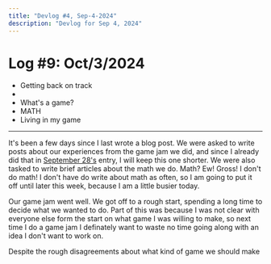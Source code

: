 ```yaml
---
title: "Devlog #4, Sep-4-2024"
description: "Devlog for Sep 4, 2024"
---
```


# Log <span class="date">#</span>9: <span class="date">Oct/3/2024</span>

<ul>
<li class="summary">Getting back on track<li>
<li class="summary">What's a game?</li>
<li class="summary">MATH</li>
<li class="summary">Living in my game</li>
</ul>

---

It's been a few days since I last wrote a blog post. We were asked to write posts about our experiences from the game jam we did, and since I already did that in <a class="inline-link" href="/devlog/sep-28-2024">September 28's</a> entry, I will keep this one shorter. We were also tasked to write brief articles about the math we do. Math? Ew! Gross! I don't do math! I don't have do write about math as often, so I am going to put it off until later this week, because I am a little busier today.

Our game jam went well. We got off to a rough start, spending a long time to decide what we wanted to do. Part of this was because I was not clear with everyone else form the start on what game I was willing to make, so next time I do a game jam I definately want to waste no time going along with an idea I don't want to work on.

Despite the rough disagreements about what kind of game we should make
